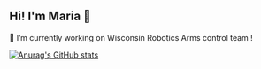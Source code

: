 ## Hi! I'm Maria 👋
🔭 I’m currently working on Wisconsin Robotics Arms control team !

[![Anurag's GitHub stats](https://github-readme-stats.vercel.app/api?username=anuraghazra)](https://github.com/anuraghazra/github-readme-stats)

